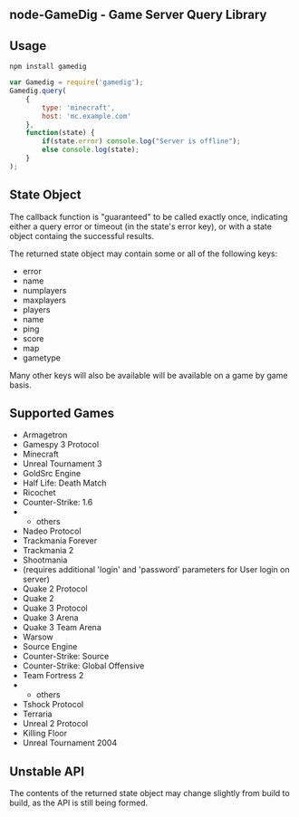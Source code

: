 node-GameDig - Game Server Query Library
---

Usage
---

```shell
npm install gamedig
```

```javascript
var Gamedig = require('gamedig');
Gamedig.query(
	{
		type: 'minecraft',
		host: 'mc.example.com'
	},
	function(state) {
		if(state.error) console.log("Server is offline");
		else console.log(state);
	}
);
```

State Object
---
The callback function is "guaranteed" to be called exactly once, indicating either a query error or timeout
(in the state's error key), or with a state object containg the successful results.

The returned state object may contain some or all of the following keys:

* error
* name
* numplayers
* maxplayers
* players
 * name
 * ping
 * score
* map
* gametype

Many other keys will also be available will be available on a game by game basis.

Supported Games
---
* Armagetron
* Gamespy 3 Protocol
 * Minecraft
 * Unreal Tournament 3
* GoldSrc Engine
 * Half Life: Death Match
 * Ricochet
 * Counter-Strike: 1.6
 * + others
* Nadeo Protocol
 * Trackmania Forever
 * Trackmania 2
 * Shootmania
 * (requires additional 'login' and 'password' parameters for User login on server)
* Quake 2 Protocol
 * Quake 2
* Quake 3 Protocol
 * Quake 3 Arena
 * Quake 3 Team Arena
 * Warsow
* Source Engine
 * Counter-Strike: Source
 * Counter-Strike: Global Offensive
 * Team Fortress 2
 * + others
* Tshock Protocol
 * Terraria
* Unreal 2 Protocol
 * Killing Floor
 * Unreal Tournament 2004

Unstable API
---
The contents of the returned state object may change slightly from build to build, as the API
is still being formed.
